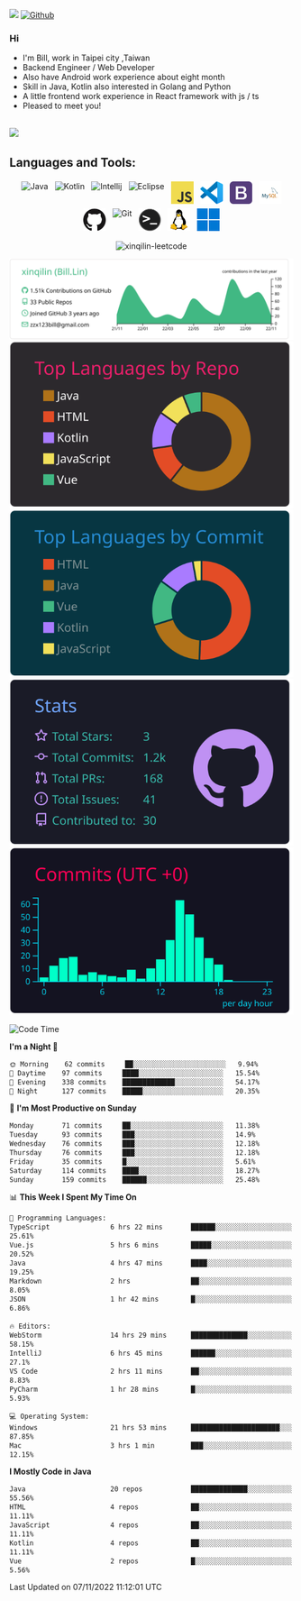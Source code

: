  
![](https://visitor-badge.laobi.icu/badge?page_id=xinqilin.xinqilin)
[![Github](https://img.shields.io/github/followers/xinqilin?label=Follow&style=social)](https://github.com/xinqilin)

### Hi 

- I'm Bill, work in Taipei city ,Taiwan
- Backend Engineer / Web Developer
- Also have Android work experience about eight month
- Skill in Java, Kotlin also interested in Golang and Python
- A little frontend work experience in React framework with js / ts
- Pleased to meet you!


<br />
<img src="https://github-profile-trophy.vercel.app/?username=xinqilin&column=7&margin-w=15" />

## Languages and Tools:
<p align="center">
<img src="https://raw.githubusercontent.com/jmnote/z-icons/master/svg/java.svg" alt="Java" height="40" style="vertical-align:top; margin:4px">
<img src="https://img.icons8.com/color/48/000000/kotlin.png"/  alt="Kotlin" height="40" style="vertical-align:top; margin:4px">
<img src="https://img.icons8.com/color/48/000000/intellij-idea.png" alt="Intellij" height="40" style="vertical-align:top; margin:4px"/>
<img src="https://img.icons8.com/ios-filled/50/000000/java-eclipse.png" alt="Eclipse" height="40" style="vertical-align:top; margin:4px"/>

<img src="https://raw.githubusercontent.com/github/explore/80688e429a7d4ef2fca1e82350fe8e3517d3494d/topics/javascript/javascript.png" alt="Javascript" height="40" style="vertical-align:top; margin:4px">
<img src="https://raw.githubusercontent.com/github/explore/80688e429a7d4ef2fca1e82350fe8e3517d3494d/topics/visual-studio-code/visual-studio-code.png" alt="VS Code" height="40" style="vertical-align:top; margin:4px">
<img src="https://raw.githubusercontent.com/github/explore/80688e429a7d4ef2fca1e82350fe8e3517d3494d/topics/bootstrap/bootstrap.png" alt="Bootstrap" height="40" style="vertical-align:top; margin:4px">
<img src="https://raw.githubusercontent.com/github/explore/80688e429a7d4ef2fca1e82350fe8e3517d3494d/topics/mysql/mysql.png" alt="MySQL" height="40" style="vertical-align:top; margin:4px">
<img src="https://raw.githubusercontent.com/github/explore/78df643247d429f6cc873026c0622819ad797942/topics/github/github.png" alt="Github" height="40" style="vertical-align:top; margin:4px">

<img src="https://raw.githubusercontent.com/jmnote/z-icons/master/svg/git.svg" alt="Git" height="40" style="vertical-align:top; margin:4px">
<img src="https://raw.githubusercontent.com/github/explore/80688e429a7d4ef2fca1e82350fe8e3517d3494d/topics/terminal/terminal.png" alt="Terminal" height="40" style="vertical-align:top; margin:4px">
<img src="https://raw.githubusercontent.com/github/explore/80688e429a7d4ef2fca1e82350fe8e3517d3494d/topics/linux/linux.png" alt="Linux" height="40" style="vertical-align:top; margin:4px" alt="Windows" height="40" style="vertical-align:top; margin:4px">
<img src="https://raw.githubusercontent.com/github/explore/80688e429a7d4ef2fca1e82350fe8e3517d3494d/topics/windows/windows.png" alt="Windows" height="40" style="vertical-align:top; margin:4px">

</p>

<p align="center"><img  src="https://leetcode.card.workers.dev/?username=xinqilin&theme=auto" alt="xinqilin-leetcode" /></p>

<!-- <div width="100%">   
 <a href="https://readme-stats-cfgj2cxdy.vercel.app/api?username=xinqilin&count_private=true&show_icons=true&theme=algolia">
   <img  align="left" src="https://github-readme-stats.vercel.app/api?username=xinqilin&show_icons=true&theme=algolia&card_width=4" width="400"/>
 </a>
 <a href="https://readme-stats-cfgj2cxdy.vercel.app/api/top-langs/?username=xinqilin&hide=php,html,css&theme=algolia">
  <img  align="right" src="https://github-readme-stats.vercel.app/api/top-langs/?username=xinqilin&hide=html,css&theme=algolia&langs_count=10&layout=compact" />
 </a>
</div> -->

<div align="center">

[![](https://raw.githubusercontent.com/xinqilin/xinqilin/master/profile-summary-card-output/vue/0-profile-details.svg)](https://github.com/vn7n24fzkq/github-profile-summary-cards)
[![](https://raw.githubusercontent.com/xinqilin/xinqilin/master/profile-summary-card-output/monokai/1-repos-per-language.svg)](https://github.com/vn7n24fzkq/github-profile-summary-cards) [![](https://raw.githubusercontent.com/xinqilin/xinqilin/master/profile-summary-card-output/solarized_dark/2-most-commit-language.svg)](https://github.com/vn7n24fzkq/github-profile-summary-cards)
[![](https://raw.githubusercontent.com/xinqilin/xinqilin/master/profile-summary-card-output/tokyonight/3-stats.svg)](https://github.com/vn7n24fzkq/github-profile-summary-cards) [![](https://raw.githubusercontent.com/xinqilin/xinqilin/master/profile-summary-card-output/2077/4-productive-time.svg)](https://github.com/vn7n24fzkq/github-profile-summary-cards)

</div>
 
<!--START_SECTION:waka-->
![Code Time](http://img.shields.io/badge/Code%20Time-906%20hrs%204%20mins-blue)

**I'm a Night 🦉** 

```text
🌞 Morning    62 commits     ██░░░░░░░░░░░░░░░░░░░░░░░   9.94% 
🌆 Daytime    97 commits     ████░░░░░░░░░░░░░░░░░░░░░   15.54% 
🌃 Evening    338 commits    █████████████░░░░░░░░░░░░   54.17% 
🌙 Night      127 commits    █████░░░░░░░░░░░░░░░░░░░░   20.35%

```
📅 **I'm Most Productive on Sunday** 

```text
Monday       71 commits     ██░░░░░░░░░░░░░░░░░░░░░░░   11.38% 
Tuesday      93 commits     ███░░░░░░░░░░░░░░░░░░░░░░   14.9% 
Wednesday    76 commits     ███░░░░░░░░░░░░░░░░░░░░░░   12.18% 
Thursday     76 commits     ███░░░░░░░░░░░░░░░░░░░░░░   12.18% 
Friday       35 commits     █░░░░░░░░░░░░░░░░░░░░░░░░   5.61% 
Saturday     114 commits    ████░░░░░░░░░░░░░░░░░░░░░   18.27% 
Sunday       159 commits    ██████░░░░░░░░░░░░░░░░░░░   25.48%

```


📊 **This Week I Spent My Time On** 

```text
💬 Programming Languages: 
TypeScript               6 hrs 22 mins       ██████░░░░░░░░░░░░░░░░░░░   25.61% 
Vue.js                   5 hrs 6 mins        █████░░░░░░░░░░░░░░░░░░░░   20.52% 
Java                     4 hrs 47 mins       ████░░░░░░░░░░░░░░░░░░░░░   19.25% 
Markdown                 2 hrs               ██░░░░░░░░░░░░░░░░░░░░░░░   8.05% 
JSON                     1 hr 42 mins        █░░░░░░░░░░░░░░░░░░░░░░░░   6.86%

🔥 Editors: 
WebStorm                 14 hrs 29 mins      ██████████████░░░░░░░░░░░   58.15% 
IntelliJ                 6 hrs 45 mins       ██████░░░░░░░░░░░░░░░░░░░   27.1% 
VS Code                  2 hrs 11 mins       ██░░░░░░░░░░░░░░░░░░░░░░░   8.83% 
PyCharm                  1 hr 28 mins        █░░░░░░░░░░░░░░░░░░░░░░░░   5.93%

💻 Operating System: 
Windows                  21 hrs 53 mins      ██████████████████████░░░   87.85% 
Mac                      3 hrs 1 min         ███░░░░░░░░░░░░░░░░░░░░░░   12.15%

```

**I Mostly Code in Java** 

```text
Java                     20 repos            ██████████████░░░░░░░░░░░   55.56% 
HTML                     4 repos             ██░░░░░░░░░░░░░░░░░░░░░░░   11.11% 
JavaScript               4 repos             ██░░░░░░░░░░░░░░░░░░░░░░░   11.11% 
Kotlin                   4 repos             ██░░░░░░░░░░░░░░░░░░░░░░░   11.11% 
Vue                      2 repos             █░░░░░░░░░░░░░░░░░░░░░░░░   5.56%

```



 Last Updated on 07/11/2022 11:12:01 UTC
<!--END_SECTION:waka-->
 
 
<!-- <img src="https://wakatime.com/share/@abb22933-8532-4f24-8a13-e9e97bfee0f0/e937d23b-e152-4ff2-8509-e5b981912493.svg"  alt="Coding Chart" style="border-radius: 10px;border: solid 10px;" /> -->


